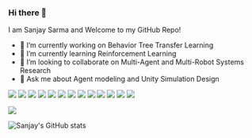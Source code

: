 ### Hi there 👋
I am Sanjay Sarma and Welcome to my GitHub Repo!
- 🔭 I’m currently working on Behavior Tree Transfer Learning
- 🌱 I’m currently learning Reinforcement Learning
- 👯 I’m looking to collaborate on Multi-Agent and Multi-Robot Systems Research
- 💬 Ask me about Agent modeling and Unity Simulation Design

<!--
**sanjayovs/sanjayovs** is a ✨ _special_ ✨ repository because its `README.md` (this file) appears on your GitHub profile.

Here are some ideas to get you started:

- 🔭 I’m currently working on ...
- 🌱 I’m currently learning ...
- 👯 I’m looking to collaborate on ...
- 🤔 I’m looking for help with ...
- 💬 Ask me about ...
- 📫 How to reach me: ...
- 😄 Pronouns: ...
- ⚡ Fun fact: ...
-->

![](https://img.shields.io/badge/OS-Windows-informational?style=flat&logo=windows&logoColor=blue&color=gray)
![](https://img.shields.io/badge/OS-Linux-informational?style=flat&logo=linux&logoColor=blue&color=gray)
![](https://img.shields.io/badge/Shell-Bash-informational?style=flat&logo=gnu-bash&logoColor=blue&color=gray)
![](https://img.shields.io/badge/Code-CSharp-informational?style=flat&logo=c-sharp&logoColor=orange&color=green)
![](https://img.shields.io/badge/Code-Python-informational?style=flat&logo=python&logoColor=orange&color=green)
![](https://img.shields.io/badge/Code-MATLAB-informational?style=flat&logo=mathworks&logoColor=orange&color=green)
![](https://img.shields.io/badge/Code-C-informational?style=flat&logo=c&logoColor=orange&color=blue)
![](https://img.shields.io/badge/Editor-VSCode-informational?style=flat&logo=visual-studio-code&logoColor=white&color=blue)
![](https://img.shields.io/badge/Editor-VS-informational?style=flat&logo=visual-studio&logoColor=white&color=blue)
![](https://img.shields.io/badge/Editor-Unity-informational?style=flat&logo=unity&logoColor=white&color=blue)
![](https://img.shields.io/badge/Hardware-Arduino-informational?style=flat&logo=arduino&logoColor=green&color=orange)
![](https://img.shields.io/badge/Hardware-RaspberryPi-informational?style=flat&logo=raspberry-pi&logoColor=green&color=orange)
![](https://img.shields.io/badge/Hardware-Jetson-informational?style=flat&logo=nvidia&logoColor=green&color=orange)


![](https://visitor-badge.glitch.me/badge?page_id=sanjayovs.sanjayovs)






![Sanjay's GitHub stats](https://github-readme-stats.vercel.app/api?username=sanjayovs&count_private=true&show_icons=true&theme=dark&hide_title=true&hide=stars)



